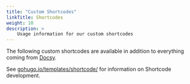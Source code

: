 ```yaml
---
title: "Custom Shortcodes"
linkTitle: Shortcodes
weight: 10
description: >
    Usage information for our custom shortcodes
---
```


The following custom shortcodes are available in addition to everything coming from [Docsy](https://www.docsy.dev/docs/adding-content/shortcodes/).

See [gohugo.io/templates/shortcode/](https://gohugo.io/templates/shortcode/) for information on Shortcode development.